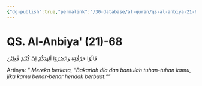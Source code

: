 ```yaml
---
{"dg-publish":true,"permalink":"/30-database/al-quran/qs-al-anbiya-21-68/"}
---
```



# QS. Al-Anbiya' (21)-68
قَالُوْا حَرِّقُوْهُ وَانْصُرُوْٓا اٰلِهَتَكُمْ اِنْ كُنْتُمْ فٰعِلِيْنَ 

Artinya: *" Mereka berkata, “Bakarlah dia dan bantulah tuhan-tuhan kamu, jika kamu benar-benar hendak berbuat.”"*
